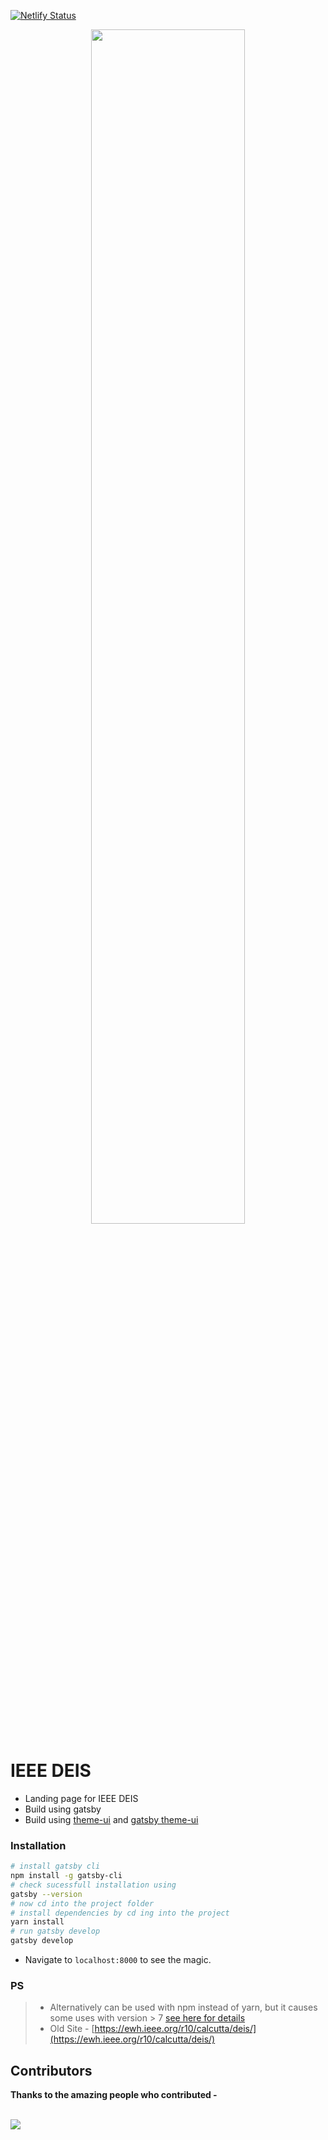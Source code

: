 [![Netlify Status](https://api.netlify.com/api/v1/badges/f58bd6b3-4026-4d6b-ad76-6a4d76ae5059/deploy-status)](https://app.netlify.com/sites/ieee-deis/deploys)


<p align="center" >
  <img src="https://ieeedeis.org/wp-content/uploads/2019/10/DEIS.png" height="70%" width="70%"/>
</p>


# IEEE DEIS 

- Landing page for IEEE DEIS 
- Build using gatsby
- Build using [theme-ui](https://theme-ui.com/) and [gatsby theme-ui](https://www.gatsbyjs.com/plugins/gatsby-plugin-theme-ui/)

### Installation 

```sh
# install gatsby cli
npm install -g gatsby-cli
# check sucessfull installation using
gatsby --version
# now cd into the project folder
# install dependencies by cd ing into the project
yarn install
# run gatsby develop
gatsby develop
```

- Navigate to ```localhost:8000``` to see the magic.

### PS
> - Alternatively can be used with npm instead of yarn, but it causes some uses with version > 7 [see here for details](https://stackoverflow.com/questions/65549858/eresolve-unable-to-resolve-dependency-tree-when-installing-npm-react-facebook) <br/>
> - Old Site - [https://ewh.ieee.org/r10/calcutta/deis/](https://ewh.ieee.org/r10/calcutta/deis/)


## Contributors 

**Thanks to the amazing people who contributed -** <br/> <br/>

<a href = "https://github.com/sa-y-an/Arcane/graphs/contributors">
<img src = "https://contrib.rocks/image?repo=sa-y-an/Arcane"/>
</a>
